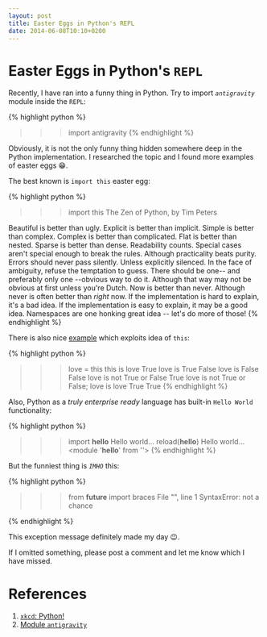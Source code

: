 ```yaml
---
layout: post
title: Easter Eggs in Python's REPL
date: 2014-06-08T10:10+0200
---
```


# Easter Eggs in Python's `REPL`

Recently, I have ran into a funny thing in Python. Try to import *`antigravity`* module inside the `REPL`:

{% highlight python %}
>>> import antigravity
{% endhighlight %}

Obviously, it is not the only funny thing hidden somewhere deep in the Python implementation. I researched the topic and I found more examples of easter eggs :grin:.

The best known is `import this` easter egg:

{% highlight python %}
>>> import this
The Zen of Python, by Tim Peters

Beautiful is better than ugly.
Explicit is better than implicit.
Simple is better than complex.
Complex is better than complicated.
Flat is better than nested.
Sparse is better than dense.
Readability counts.
Special cases aren't special enough to break the rules.
Although practicality beats purity.
Errors should never pass silently.
Unless explicitly silenced.
In the face of ambiguity, refuse the temptation to guess.
There should be one-- and preferably only one --obvious way to do it.
Although that way may not be obvious at first unless you're Dutch.
Now is better than never.
Although never is often better than *right* now.
If the implementation is hard to explain, it's a bad idea.
If the implementation is easy to explain, it may be a good idea.
Namespaces are one honking great idea -- let's do more of those!
{% endhighlight %}

There is also nice [example](http://www.redmountainsw.com/wordpress/archives/a-joke-in-the-python-interpreter) which exploits idea of `this`:

{% highlight python %}
>>> love = this
>>> this is love
True
>>> love is True
False
>>> love is False
False
>>> love is not True or False
True
>>> love is not True or False; love is love
True
True
{% endhighlight %}

Also, Python as a *truly enterprise ready* language has built-in `Hello World` functionality:

{% highlight python %}
>>> import __hello__
Hello world...
>>> reload(__hello__)
Hello world...
<module '__hello__' from '<frozen>'>
{% endhighlight %}

But the funniest thing is *`IMHO`* this:

{% highlight python %}
>>> from __future__ import braces
  File "<stdin>", line 1
SyntaxError: not a chance
>>>
{% endhighlight %}

This exception message definitely made my day :wink:.

If I omitted something, please post a comment and let me know which I have missed.

# References

1. [`xkcd`: Python!](http://xkcd.com/353)
2. [Module `antigravity`](http://svn.python.org/view/python/trunk/Lib/antigravity.py?view=markup)
